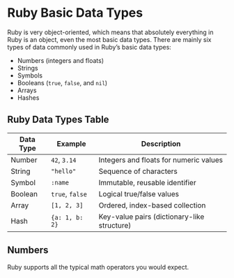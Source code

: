 # Ruby Basic Data Types

Ruby is very object-oriented, which means that absolutely everything in Ruby is an object, even the most basic data types. There are mainly six types of data commonly used in Ruby’s basic data types:

- Numbers (integers and floats)
- Strings
- Symbols
- Booleans (`true`, `false`, and `nil`)
- Arrays
- Hashes

## Ruby Data Types Table

| Data Type | Example         | Description                                 |
|-----------|----------------|---------------------------------------------|
| Number    | `42`, `3.14`   | Integers and floats for numeric values      |
| String    | `"hello"`      | Sequence of characters                      |
| Symbol    | `:name`        | Immutable, reusable identifier              |
| Boolean   | `true`, `false`| Logical true/false values                   |
| Array     | `[1, 2, 3]`    | Ordered, index-based collection             |
| Hash      | `{a: 1, b: 2}` | Key-value pairs (dictionary-like structure) |

## Numbers

Ruby supports all the typical math operators you would expect.
